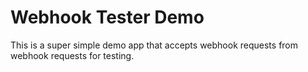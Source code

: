 # Webhook Tester Demo

This is a super simple demo app that accepts webhook requests from webhook requests for testing. 

